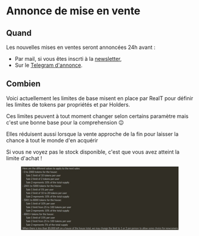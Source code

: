 # Annonce de mise en vente

## Quand

Les nouvelles mises en ventes seront annoncées 24h avant :&#x20;

* Par mail, si vous êtes inscrti à la [newsletter](https://realt.us1.list-manage.com/subscribe?u=1b010d01cc8a8b882844f9e12\&id=c2e562d6e1),
* Sur le [Telegram d'annonce](https://t.me/Communication\_RealT\_FR).

## Combien

Voici actuellement les limites de base misent en place par RealT pour définir les limites de tokens par propriétés et par Holders.

Ces limites peuvent à tout moment changer selon certains paramètre mais c'est une bonne base pour la comprehension 😉

Elles réduisent aussi lorsque la vente approche de la fin pour laisser la chance à tout le monde d'en acquérir

Si vous ne voyez pas le stock disponible, c'est que vous avez atteint la limite d'achat !

<figure><img src="../../../.gitbook/assets/image (121).png" alt=""><figcaption></figcaption></figure>
